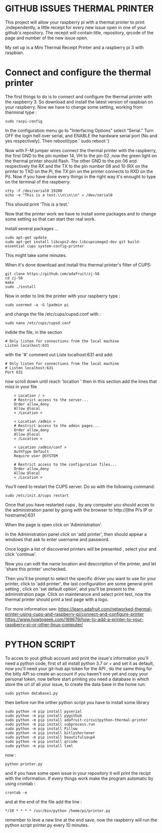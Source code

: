 # GITHUB ISSUES THERMAL PRINTER 

This project will allow  your raspberry pi with a thermal printer to print ,independently, a little receipt for every new issue open in one of your github's repository. The recepit will contain  title, repository, qrcode of the page and number of the new issue open.

My set up is a Mini Thermal Receipt Printer and a raspberry pi 3 with raspbian.

# Connect and configure the thermal printer 

The first things to do is to connect and configure the thermal printer with the raspberry 3. So download and  install the latest version of raspbian on your raspberry. Now we have to change some setting, working from therminal type :
```
sudo raspi-config
```
In the configuration menu go to  "Interfacing Options” select “Serial.” Turn OFF the login hell over serial, and ENABLE the hardware serial port (No and yes respectively). Then reboot(type ' sudo reboot ')


Now with  F-M jumper wires connect the thermal printer with the raspberry, the first GND to the pin  number 14, VH to the pin 02 ,now the green light on the thermal printer should flash. The other GND to the pin 06 and respectively the  RX and the TX to the pin number 08 and 10 (RX on the printer to TXD on the Pi, the TX pin on the printer connects to RXD on the Pi).
Now if you have done every things in the right way it's enought to type  on the terminal of the raspberry:
```
stty -F /dev/serial0 19200
echo -e "This is a test.\\n\\n\\n" > /dev/serial0
```
This should print 'This is a test.'

Now that the printer work we have to install some packages and to change some setting so that can start ther real work.

Install several packages ...
```
sudo apt-get update
sudo apt-get install libcups2-dev libcupsimage2-dev git build-essential cups system-config-printer
```
This might take  some minutes.

When it's done download and install this thermal printer's filter of CUPS:
```
git clone https://github.com/adafruit/zj-58
cd zj-58
make
sudo ./install
```

Now in order to link the  printer with your raspberry type :
```
sudo usermod -a -G lpadmin pi
```
and change the file /etc/cups/cupsd.conf with :
```
sudo nano /etc/cups/cupsd.conf
```
indide the file, in the section 
```
# Only listen for connections from the local machine
Listen localhost:631
```
with the '#' comment out Liste localhost:631 and add:
```
# Only listen for connections from the local machine
# Listen localhost:631
Port 631
```
now scroll down  until reach 'location ' then in this section add the lines that miss in your file
```
    < Location / >
    # Restrict access to the server...
    Order allow,deny
    Allow @local
    < /Location >

    < Location /admin >
    # Restrict access to the admin pages...
    Order allow,deny
    Allow @local
    < /Location >

    < Location /admin/conf >
    AuthType Default
    Require user @SYSTEM

    # Restrict access to the configuration files...
    Order allow,deny
    Allow @local
    < /Location >
```
 You’ll need to restart the CUPS server. Do so with the following command:
 ```
 sudo /etc/init.d/cups restart
 ```
 
Once that you have restarted cups , by any computer you should acces to the administration panel by going with the browser to  http://[the Pi’s IP or hostname]:631

When the page is open click on 'Administration'.

In the Administration panel click on 'add printer', then should appear a windows that ask to enter username and password.

Once loggin a list of discovered printers will be presented , select your and click 'continue'.

Now you can edit the name location and desccription of the printer, and let 'share this printer' unchecked.

Then you'll be prompt to select the specific driver you want to use for your printer, click to 'add printer', the last configuration are some general print setting , click on 'set default option', and you'll be present to the administration page. Click on maintenance and select print test, now the thermal printer should print a test page with a logo.

For more information see: 
https://learn.adafruit.com/networked-thermal-printer-using-cups-and-raspberry-pi/connect-and-configure-printer
https://www.howtogeek.com/169679/how-to-add-a-printer-to-your-raspberry-pi-or-other-linux-computer/ 


# PYTHON SCRIPT
To acces to yout github account and print the issue's information you'll need a python code, first of all install python 3.7 or + and set it as default, now you'll need your git-hub api token for the API , do  the same thing for the bitly API so create an  account if you haven't one yet and copy your personal  token, now before start printing you need a database in which store the url of all your issue, to create the data base in the home run:
 ```
 sudo python database1.py    
 ```
then before run the orther python script you have to install some library
 ```
 sudo python -m pip install pyserial
 sudo python -m pip install pygithub
 sudo python -m pip install adafruit-circuitpython-thermal-printer
 sudo python -m pip install subprocess.run
 sudo python -m pip install Pillow
 sudo python -m pip install bitlyshortener
 sudo python -m pip install beautifulsoup4
 sudo python -m pip install qrcode
 sudo python -m pip install lxml
 ```
now :
 ```
python printer.py
 ```
and if you have some open issue in your repository it will print the recipt with the information. If every things work make the program automatic by using crontab :
 ```
crontab -e
 ```
and at the end of the file add the line :
 ```
*/10 * * * * /usr/bin/python /home/pi/printer.py

 ```
remember to leve a new line at the end save, now the raspberry will run the python script printer.py every 10  minutes.
